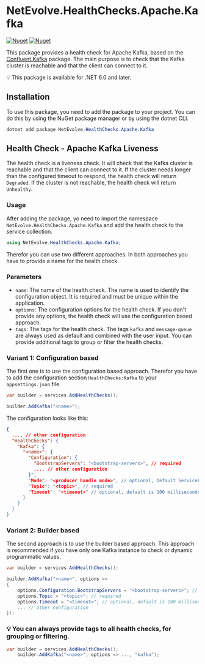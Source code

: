 # NetEvolve.HealthChecks.Apache.Kafka

[![Nuget](https://img.shields.io/nuget/v/NetEvolve.HealthChecks.Apache.Kafka?logo=nuget)](https://www.nuget.org/packages/NetEvolve.HealthChecks.Apache.Kafka/)
[![Nuget](https://img.shields.io/nuget/dt/NetEvolve.HealthChecks.Apache.Kafka?logo=nuget)](https://www.nuget.org/packages/NetEvolve.HealthChecks.Apache.Kafka/)

This package provides a health check for Apache Kafka, based on the [Confluent.Kafka](https://www.nuget.org/packages/Confluent.Kafka/) package.
The main purpose is to check that the Kafka cluster is reachable and that the client can connect to it.

:bulb: This package is available for .NET 6.0 and later.

## Installation
To use this package, you need to add the package to your project. You can do this by using the NuGet package manager or by using the dotnet CLI.
```powershell
dotnet add package NetEvolve.HealthChecks.Apache.Kafka
```

## Health Check - Apache Kafka Liveness
The health check is a liveness check. It will check that the Kafka cluster is reachable and that the client can connect to it.
If the cluster needs longer than the configured timeout to respond, the health check will return `Degraded`.
If the cluster is not reachable, the health check will return `Unhealthy`.

### Usage
After adding the package, yo need to import the namespace `NetEvolve.HealthChecks.Apache.Kafka` and add the health check to the service collection.
```csharp
using NetEvolve.HealthChecks.Apache.Kafka;
```
Therefor you can use two different approaches. In both approaches you have to provide a name for the health check.

### Parameters
- `name`: The name of the health check. The name is used to identify the configuration object. It is required and must be unique within the application.
- `options`: The configuration options for the health check. If you don't provide any options, the health check will use the configuration based approach.
- `tags`: The tags for the health check. The tags `kafka` and `message-queue` are always used as default and combined with the user input. You can provide additional tags to group or filter the health checks.

### Variant 1: Configuration based
The first one is to use the configuration based approach. Therefor you have to add the configuration section `HealthChecks:Kafka` to your `appsettings.json` file.
```csharp
var builder = services.AddHealthChecks();

builder.AddKafka("<name>");
```

The configuration looks like this:
```json
{
  ..., // other configuration
  "HealthChecks": {
    "Kafka": {
      "<name>": {
        "Configuration": {
          "BootstrapServers": "<bootstrap-servers>", // required
          ..., // other configuration
        }",
        "Mode": "<producer handle mode>", // optional, Default ServiceProvider
        "Topic": "<topic>", // required
        "Timeout": "<timeout>" // optional, default is 100 milliseconds
      }
    }
  }
}
```

### Variant 2: Builder based
The second approach is to use the builder based approach. This approach is recommended if you have only one Kafka instance to check or dynamic programmatic values.
```csharp
var builder = services.AddHealthChecks();

builder.AddKafka("<name>", options =>
{
    options.Configuration.BootstrapServers = "<bootstrap-servers>"; // required
    options.Topic = "<topic>"; // required
    options.Timeout = "<timeout>"; // optional, default is 100 milliseconds
    ... // other configuration
});
```

### :bulb: You can always provide tags to all health checks, for grouping or filtering.

```csharp
var builder = services.AddHealthChecks();
    builder.AddKafka("<name>", options => ..., "kafka");
```